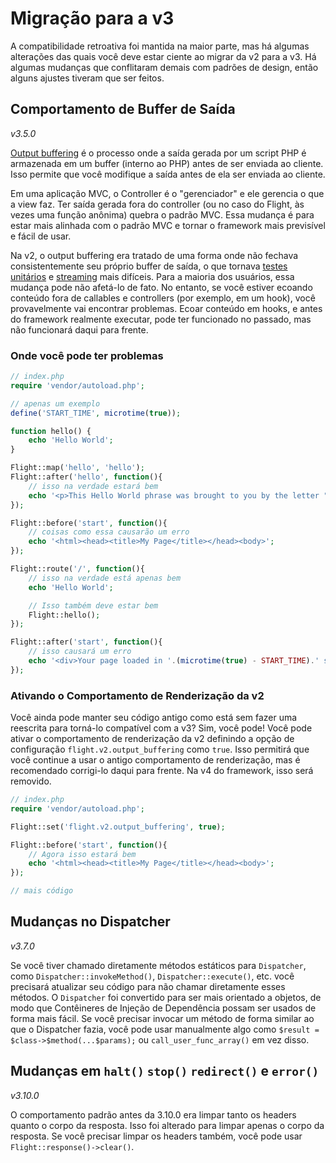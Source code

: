 # Migração para a v3

A compatibilidade retroativa foi mantida na maior parte, mas há algumas alterações das quais você deve estar ciente ao 
migrar da v2 para a v3. Há algumas mudanças que conflitaram demais com padrões de design, então alguns ajustes tiveram que ser feitos.

## Comportamento de Buffer de Saída

_v3.5.0_

[Output buffering](https://stackoverflow.com/questions/2832010/what-is-output-buffering-in-php) é o processo onde a saída 
gerada por um script PHP é armazenada em um buffer (interno ao PHP) antes de ser enviada ao cliente. Isso permite que você modifique 
a saída antes de ela ser enviada ao cliente.

Em uma aplicação MVC, o Controller é o "gerenciador" e ele gerencia o que a view faz. Ter saída gerada fora do 
controller (ou no caso do Flight, às vezes uma função anônima) quebra o padrão MVC. Essa mudança é para estar mais alinhada 
com o padrão MVC e tornar o framework mais previsível e fácil de usar.

Na v2, o output buffering era tratado de uma forma onde não fechava consistentemente seu próprio buffer de saída, o que tornava 
[testes unitários](https://github.com/flightphp/core/pull/545/files#diff-eb93da0a3473574fba94c3c4160ce68e20028e30b267875ab0792ade0b0539a0R42) 
e [streaming](https://github.com/flightphp/core/issues/413) mais difíceis. Para a maioria dos usuários, essa mudança pode não 
afetá-lo de fato. No entanto, se você estiver ecoando conteúdo fora de callables e controllers (por exemplo, em um hook), você provavelmente 
vai encontrar problemas. Ecoar conteúdo em hooks, e antes do framework realmente executar, pode ter funcionado no 
passado, mas não funcionará daqui para frente.

### Onde você pode ter problemas
```php
// index.php
require 'vendor/autoload.php';

// apenas um exemplo
define('START_TIME', microtime(true));

function hello() {
	echo 'Hello World';
}

Flight::map('hello', 'hello');
Flight::after('hello', function(){
	// isso na verdade estará bem
	echo '<p>This Hello World phrase was brought to you by the letter "H"</p>';
});

Flight::before('start', function(){
	// coisas como essa causarão um erro
	echo '<html><head><title>My Page</title></head><body>';
});

Flight::route('/', function(){
	// isso na verdade está apenas bem
	echo 'Hello World';

	// Isso também deve estar bem
	Flight::hello();
});

Flight::after('start', function(){
	// isso causará um erro
	echo '<div>Your page loaded in '.(microtime(true) - START_TIME).' seconds</div></body></html>';
});
```

### Ativando o Comportamento de Renderização da v2

Você ainda pode manter seu código antigo como está sem fazer uma reescrita para torná-lo compatível com a v3? Sim, você pode! Você pode ativar o 
comportamento de renderização da v2 definindo a opção de configuração `flight.v2.output_buffering` como `true`. Isso permitirá que você continue a 
usar o antigo comportamento de renderização, mas é recomendado corrigi-lo daqui para frente. Na v4 do framework, isso será removido.

```php
// index.php
require 'vendor/autoload.php';

Flight::set('flight.v2.output_buffering', true);

Flight::before('start', function(){
	// Agora isso estará bem
	echo '<html><head><title>My Page</title></head><body>';
});

// mais código 
```

## Mudanças no Dispatcher

_v3.7.0_

Se você tiver chamado diretamente métodos estáticos para `Dispatcher`, como `Dispatcher::invokeMethod()`, `Dispatcher::execute()`, etc. 
você precisará atualizar seu código para não chamar diretamente esses métodos. O `Dispatcher` foi convertido para ser mais orientado a objetos, de modo 
que Contêineres de Injeção de Dependência possam ser usados de forma mais fácil. Se você precisar invocar um método de forma similar ao que o Dispatcher fazia, você 
pode usar manualmente algo como `$result = $class->$method(...$params);` ou `call_user_func_array()` em vez disso.

## Mudanças em `halt()` `stop()` `redirect()` e `error()`

_v3.10.0_

O comportamento padrão antes da 3.10.0 era limpar tanto os headers quanto o corpo da resposta. Isso foi alterado para limpar apenas o corpo da resposta. 
Se você precisar limpar os headers também, você pode usar `Flight::response()->clear()`.